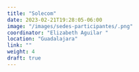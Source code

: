 ```yaml
---
title: "Solecom"
date: 2023-02-21T19:28:05-06:00
image: "/images/sedes-participantes/.png"
coordinator: "Elizabeth Aguilar " 
location: "Guadalajara"
link: ""
weight: 4
draft: true
---
```


